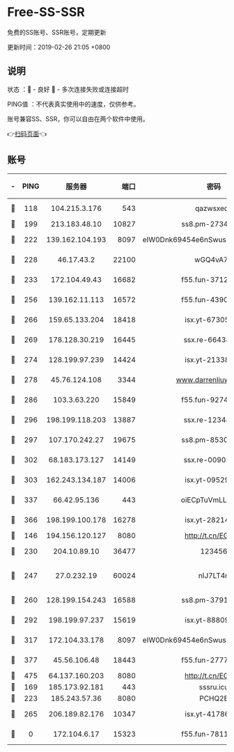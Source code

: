 # Free-SS-SSR

免费的SS账号、SSR账号，定期更新

更新时间：2019-02-26 21:05 +0800

## 说明

状态     ：🙂 - 良好 🙁 - 多次连接失败或连接超时

PING值   ：不代表真实使用中的速度，仅供参考。

账号兼容SS、SSR，你可以自由在两个软件中使用。

👉[扫码页面](https://liesauer.github.io/free-ss-ssr.github.io/)👈

## 账号

|-|PING|服务器|端口|密码|加密方式|区域|
|:----:|:----:|:-----:|-----:|:----:|:----:|:----:|
|🙂|118|104.215.3.176|543|qazwsxedc|aes-256-gcm|JP|
|🙂|199|213.183.48.10|10827|ss8.pm-27345710|rc4-md5|RU|
|🙂|222|139.162.104.193|8097|eIW0Dnk69454e6nSwuspv9DmS201tQ0D|aes-256-cfb|JP|
|🙂|228|46.17.43.2|22100|wGQ4vA7D|aes-256-gcm|RU|
|🙂|233|172.104.49.43|16682|f55.fun-37126498|aes-256-cfb|SG|
|🙂|256|139.162.11.113|16572|f55.fun-43900311|aes-256-cfb|SG|
|🙂|266|159.65.133.204|18418|isx.yt-67305082|aes-256-cfb|SG|
|🙂|269|178.128.30.219|16445|ssx.re-66438598|aes-256-cfb|SG|
|🙂|274|128.199.97.239|14424|isx.yt-21338454|aes-256-cfb|SG|
|🙂|278|45.76.124.108|3344|www.darrenliuwei.com|aes-256-cfb|AU|
|🙂|286|103.3.63.220|15849|f55.fun-92746572|aes-256-cfb|SG|
|🙂|296|198.199.118.203|13887|ssx.re-12348828|aes-256-cfb|US|
|🙂|297|107.170.242.27|19675|ss8.pm-85305168|aes-256-cfb|US|
|🙂|302|68.183.173.127|14149|ssx.re-00905761|aes-256-cfb|US|
|🙂|303|162.243.134.187|14006|isx.yt-09529412|aes-256-cfb|US|
|🙂|337|66.42.95.136|443|oiECpTuVmLLxk4Ts|aes-256-cfb|US|
|🙂|366|198.199.100.178|16278|isx.yt-28214890|aes-256-cfb|US|
|🙂|146|194.156.120.127|8080|http://t.cn/EGJIyrl|rc4-md5|RU|
|🙂|230|204.10.89.10|36477|123456|aes-256-cfb|US|
|🙂|247|27.0.232.19|60024|nIJ7LT4n|xchacha20-ietf-poly1305|HK|
|🙂|260|128.199.154.243|16588|ss8.pm-37919199|aes-256-cfb|SG|
|🙂|292|198.199.97.237|15619|isx.yt-88809686|aes-256-cfb|US|
|🙂|317|172.104.33.178|8097|eIW0Dnk69454e6nSwuspv9DmS201tQ0D|aes-256-cfb|SG|
|🙂|377|45.56.106.48|18443|f55.fun-27772788|aes-256-cfb|US|
|🙂|475|64.137.160.203|8080|http://t.cn/EGJIyrl|rc4-md5|CA|
|🙁|169|185.173.92.181|443|sssru.icu|rc4-md5|RU|
|🙁|223|185.243.57.36|8080|PCHQ2E|rc4-md5|US|
|🙁|265|206.189.82.176|10347|isx.yt-41786271|aes-256-cfb|SG|
|🙁|0|172.104.6.17|15323|f55.fun-78116806|aes-256-cfb|US|
